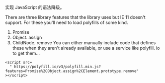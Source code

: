 实现 JavaScript 的语法降级。

There are three library features that the library uses but IE 11 doesn't support. For these you'll need to load polyfills of some kind.

1. Promise
2. Object. assign
3. ChildNode. remove
You can either manually include code that defines these when they aren't already available, or use a service like polyfill. io to get them...

```
<script src=
  " https://polyfill.io/v3/polyfill.min.js?features=Promise%2CObject.assign%2CElement.prototype.remove"
></script>
```